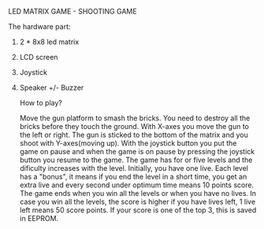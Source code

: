 
LED MATRIX GAME  - SHOOTING GAME

The hardware part: 
  1. 2 * 8x8 led matrix
  2. LCD screen
  3. Joystick
  4. Speaker +/- Buzzer
  
  
      How to play?
         
        Move the gun platform to smash the bricks. You need to destroy all the bricks before they touch the ground. With X-axes you move the gun to the left or right. The gun is sticked to the bottom of the matrix and you shoot with Y-axes(moving up). With the joystick button you put the game on pause and when the game is on pause by pressing the joystick button you resume to the game. The game has for or five levels and the dificulty increases with the level. Initially, you have one live. Each level has a "bonus", it means if you end the level in a short time, you get an extra live and every second under optimum time means 10 points score. The game ends when you win all the levels or when you have no lives. In case you win all the levels, the score is higher if you have lives left, 1 live left means 50 score points. If your score is one of the top 3, this is saved in EEPROM.  
 
    
    
    
   
  
